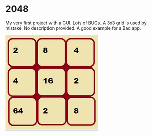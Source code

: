 # 2048
<p> My very first project with a GUI. Lots of BUGs. A 3x3 grid is used by mistake. No description provided. A good example for a Bad app.</p>
<img src="2048.jpg"/>
